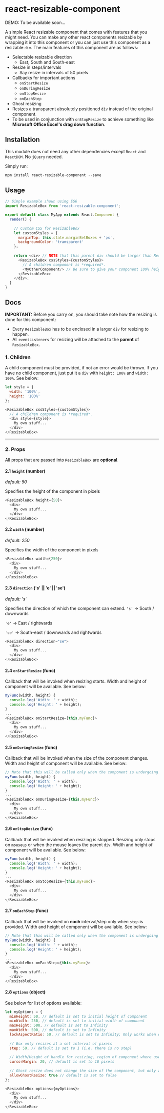 # react-resizable-component

DEMO: To be available soon...

A simple React resizable component that comes with features that you might need.
You can make any other react components resizable by wrapping it into this component or you can just use this component as a resizable `div`. 
The main features of this component are as follows:
* Selectable resizable direction
  * East, South and South-east
* Resize in steps/intervals
  * Say resize in intervals of 50 pixels
* Callbacks for important actions
  * `onStartResize`
  * `onDuringResize`
  * `onStopResize`
  * `onEachStep`
* Ghost resizing
 * Resizes a transparent absolutely positioned `div` instead of the original component.
 * To be used in conjunction with `onStopResize` to achieve something like __Microsoft Office Excel's drag down function__.

## Installation
This module does not need any other dependencies except `React` and `ReactDOM`. No `jQuery` needed.

Simply run:
```javascript
npm install react-resizable-component --save
```
## Usage
```javascript
// Simple example shown using ES6
import ResizableBox from 'react-resizable-component';

export default class MyApp extends React.Component {
  render() {
  
    // Custom CSS for ResizableBox
    let customStyles = {
      marginTop: this.state.marginBetBoxes + 'px',
      backgroundColor: 'transparent'
    };
    
    return <div> // NOTE that this parent div should be larger than ResizableBox, if not it can't be resized
      <ResizableBox cssStyles={customStyles}>
        // A children component is *required*.
        <MyOtherComponent/> // Be sure to give your component 100% height and width for it to be resizable
      </ResizableBox>
    </div>;
  }
}
```
## Docs
__IMPORTANT:__ Before you carry on, you should take note how the resizing is done for this component: 
* Every `ResizableBox` has to be enclosed in a larger `div` for resizing to happen. 
* All `eventListeners` for resizing will be attached to the __parent__ of `ResizableBox`.

### 1. Children
A child component must be provided, if not an error would be thrown. If you have no child component, just put it a `div` with `height: 100%` and `width: 100%`. See below:
```javascript
let style = {
  width: '100%',
  height: '100%'
};

<ResizableBox cssStyles={customStyles}>
  // A children component is *required*.
  <div style={style}>
    My own stuff...
  </div>
</ResizableBox>
```
---
### 2. Props
All props that are passed into `ResizableBox` are __optional__.

#### 2.1 `height` (number)
_default: 50_

Specifies the height of the component in pixels
```javascript
<ResizableBox height={50}>
  <div>
    My own stuff...
  </div>
</ResizableBox>
```
#### 2.2 `width` (number) 
_default: 250_

Specifies the width of the component in pixels
```javascript
<ResizableBox width={250}>
  <div>
    My own stuff...
  </div>
</ResizableBox>
```
#### 2.3 `direction` ('s' || 'e' || 'se')
_default: 's'_

Specifies the direction of which the component can extend.
`'s'` -> South / downwards

`'e'` -> East / rightwards

`'se'` -> South-east / downwards and rightwards

```javascript
<ResizableBox direction="se">
  <div>
    My own stuff...
  </div>
</ResizableBox>
```
#### 2.4 `onStartResize` (func)
Callback that will be invoked when resizing starts. Width and height of component will be available. See below:
```javascript
myFunc(width, height) {
  console.log('Width: ' + width);
  console.log('Height: ' + height);
}
...
<ResizableBox onStartResize={this.myFunc}>
  <div>
    My own stuff...
  </div>
</ResizableBox>
```
#### 2.5 `onDuringResize` (func)
Callback that will be invoked when the size of the component changes. Width and height of component will be available. See below:
```javascript
// Note that this will be called only when the component is undergoing resizing and will be called multiple times.
myFunc(width, height) {
  console.log('Width: ' + width);
  console.log('Height: ' + height);
}
...
<ResizableBox onDuringResize={this.myFunc}>
  <div>
    My own stuff...
  </div>
</ResizableBox>
```
#### 2.6 `onStopResize` (func)
Callback that will be invoked when resizing is stopped. Resizing only stops on `mouseup` or when the mouse leaves the parent `div`.
Width and height of component will be available. See below:
```javascript
myFunc(width, height) {
  console.log('Width: ' + width);
  console.log('Height: ' + height);
}
...
<ResizableBox onStopResize={this.myFunc}>
  <div>
    My own stuff...
  </div>
</ResizableBox>
```
#### 2.7 `onEachStep` (func)
Callback that will be invoked on __each__ interval/step only when `step` is provided.
Width and height of component will be available. See below:
```javascript
// Note that this will be called only when the component is undergoing resizing and will be called multiple times.
myFunc(width, height) {
  console.log('Width: ' + width);
  console.log('Height: ' + height);
}
...
<ResizableBox onEachStep={this.myFunc}>
  <div>
    My own stuff...
  </div>
</ResizableBox>
```
#### 2.8 `options` (object)
See below for list of options available:
```javascript
let myOptions = {
  minHeight: 50, // default is set to initial height of component
  minWidth: 250, // default is set to initial width of component
  maxHeight: 500, // default is set to Infinity
  maxWidth: 500, // default is set to Infinity
  lockAspectRatio: 50, // default is set to Infinity; Only works when direction="se"
  
  // Box only resizes at a set interval of pixels
  step: 50, // default is set to 1 (i.e. there is no step)
  
  // Width/Height of handle for resizing, region of component where user can click to start resizing
  cursorMargin: 20, // default is set to 10 pixels
  
  // Ghost resize does not change the size of the component, but only allows you to resize an absolutey positioned semi-transparent     // div
  allowGhostResize: true // default is set to false
};

<ResizableBox options={myOptions}>
  <div>
    My own stuff...
  </div>
</ResizableBox>
```
